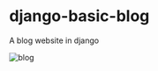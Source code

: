 # django-basic-blog
A blog website in django

![blog](https://user-images.githubusercontent.com/85879627/180166647-52454c18-b0bb-480c-8dca-e60da1cb487f.gif)
